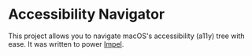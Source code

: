 # Accessibility Navigator
This project allows you to navigate macOS's accessibility (a11y) tree with ease. It was written to power [Impel](https://x.com/impel_ai).
